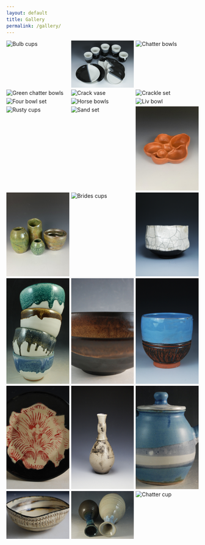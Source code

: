 ```yaml
---
layout: default
title: Gallery
permalink: /gallery/
---
```


<div class="gallery">
    <div class="gallery-item"><img src="/ceramics_two_photos/Bulb_cups.jpg" alt="Bulb cups" style="object-fit: cover; width: 100%; height: 100%;"></div>
    <div class="gallery-item"><img src="/assets/images/Ceramics/Black_white_set.JPG" alt="Black and white set" style="object-fit: cover; width: 100%; height: 100%;"></div>
    <div class="gallery-item"><img src="/ceramics_two_photos/Chatter_bowls.jpg" alt="Chatter bowls" style="object-fit: cover; width: 100%; height: 100%;"></div>
    <div class="gallery-item"><img src="/ceramics_two_photos/Chatter_bowls_green.jpg" alt="Green chatter bowls" style="object-fit: cover; width: 100%; height: 100%;"></div>
    <div class="gallery-item"><img src="/ceramics_two_photos/Crack_vase.jpg" alt="Crack vase" style="object-fit: cover; width: 100%; height: 100%;"></div>
    <div class="gallery-item"><img src="/ceramics_two_photos/Crackle_set.jpg" alt="Crackle set" style="object-fit: cover; width: 100%; height: 100%;"></div>
    <div class="gallery-item"><img src="/ceramics_two_photos/Four_bowl_set.jpg" alt="Four bowl set" style="object-fit: cover; width: 100%; height: 100%;"></div>
    <div class="gallery-item"><img src="/ceramics_two_photos/Horse_bowls.jpg" alt="Horse bowls" style="object-fit: cover; width: 100%; height: 100%;"></div>
    <div class="gallery-item"><img src="/ceramics_two_photos/Liv_bowl.jpg" alt="Liv bowl" style="object-fit: cover; width: 100%; height: 100%;"></div>
    <div class="gallery-item"><img src="/ceramics_two_photos/Rusty_cups.jpg" alt="Rusty cups" style="object-fit: cover; width: 100%; height: 100%;"></div>
    <div class="gallery-item"><img src="/ceramics_two_photos/Sand_set.jpg" alt="Sand set" style="object-fit: cover; width: 100%; height: 100%;"></div>
    <div class="gallery-item"><img src="/ceramics_two_photos/Smooth_bowl.jpg" alt="Smooth bowl" style="object-fit: cover; width: 100%; height: 100%;"></div>
    <div class="gallery-item"><img src="/ceramics_two_photos/Ugly_set.jpg" alt="Ugly set" style="object-fit: cover; width: 100%; height: 100%;"></div>
    <div class="gallery-item"><img src="/ceramics_two_photos/Brides_cups.jpg" alt="Brides cups" style="object-fit: cover; width: 100%; height: 100%;"></div>
    <div class="gallery-item"><img src="/assets/images/Ceramics/Na_cup.JPG" alt="Na cup" style="object-fit: cover; width: 100%; height: 100%;"></div>
    <div class="gallery-item"><img src="/assets/images/Ceramics/Tall_bowls.JPG" alt="Tall bowls" style="object-fit: cover; width: 100%; height: 100%;"></div>
    <div class="gallery-item"><img src="/assets/images/Ceramics/Brown_bowl.JPG" alt="Brown bowl" style="object-fit: cover; width: 100%; height: 100%;"></div>
    <div class="gallery-item"><img src="/assets/images/Ceramics/Chatter_cup.JPG" alt="Chatter cup" style="object-fit: cover; width: 100%; height: 100%;"></div>
    <div class="gallery-item"><img src="/assets/images/Ceramics/Flower_plate.JPG" alt="Flower plate" style="object-fit: cover; width: 100%; height: 100%;"></div>
    <div class="gallery-item"><img src="/assets/images/Ceramics/Horse_vase.JPG" alt="Horse vase" style="object-fit: cover; width: 100%; height: 100%;"></div>
    <div class="gallery-item"><img src="/assets/images/Ceramics/Tea_pot.JPG" alt="Tea pot" style="object-fit: cover; width: 100%; height: 100%;"></div>
    <div class="gallery-item"><img src="/assets/images/Ceramics/Texture_bowl.JPG" alt="Texture bowl" style="object-fit: cover; width: 100%; height: 100%;"></div>
    <div class="gallery-item"><img src="/assets/images/Ceramics/Twovase2.JPG" alt="Two vases" style="object-fit: cover; width: 100%; height: 100%;"></div>
    <div class="gallery-item"><img src="/ceramics_two_photos/Chatter_cup_green.jpeg" alt="Chatter cup" style="object-fit: cover; width: 100%; height: 100%;"></div>
</div>

<style>
.gallery {
    display: grid;
    grid-template-columns: repeat(auto-fit, minmax(150px, 1fr));
    gap: 5px;
}
.gallery-item {
    box-sizing: border-box;
    transition: transform 0.3s ease-in-out;
}
.gallery-item img {
    width: 100%;
    height: auto;
    display: block;
    cursor: pointer;
}
.gallery-item:hover {
    transform: scale(1.05);
}
</style>

<script>
document.addEventListener('DOMContentLoaded', function() {
    const galleryItems = document.querySelectorAll('.gallery-item img');
    galleryItems.forEach(item => {
        item.addEventListener('click', function() {
            const overlay = document.createElement('div');
            overlay.classList.add('overlay');
            const img = document.createElement('img');
            img.src = this.src;
            img.classList.add('overlay-img');
            const closeButton = document.createElement('span');
            closeButton.classList.add('close-button');
            closeButton.innerHTML = '&times;';
            closeButton.addEventListener('click', function() {
                document.body.removeChild(overlay);
            });
            overlay.appendChild(img);
            overlay.appendChild(closeButton);
            document.body.appendChild(overlay);
        });
    });
});
</script>

<style>
.overlay {
    position: fixed;
    top: 0;
    left: 0;
    width: 100%;
    height: 100%;
    background: rgba(0, 0, 0, 0.8);
    display: flex;
    justify-content: center;
    align-items: center;
    z-index: 1000;
}
.overlay-img {
    max-width: 90%;
    max-height: 90%;
}
.close-button {
    position: absolute;
    top: 20px;
    right: 20px;
    font-size: 30px;
    color: white;
    cursor: pointer;
}
</style>
